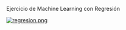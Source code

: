 Ejercicio de Machine Learning con Regresión


[![regresion.png](https://i.postimg.cc/3NJV6w6m/regresion.png)](https://postimg.cc/5YTsQff2)
